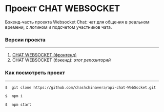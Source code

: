 # **Проект CHAT WEBSOCKET**

Бэкенд-часть проекта Websocket Chat: чат для общения в реальном времени, с логином и подсчетом участников чата.


### **Версии проекта**
***
1. [CHAT WEBSOCKET (фронтенд)](https://github.com/frontend-chat-websocket)
2. CHAT WEBSOCKET (бэкенд): *этот репозиторий*


### **Как посмотреть проект**
***
```
$  git clone https://github.com/chashchinavera/api-chat-WebSocket.git
```
```
$  npm i
```
```
$  npm start
```